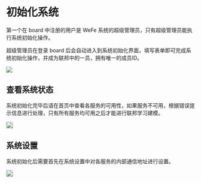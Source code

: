 # 初始化系统

第一个在 board 中注册的用户是 WeFe 系统的超级管理员，只有超级管理员能执行系统初始化操作。

超级管理员在登录 board 后会自动进入到系统初始化界面，填写表单即可完成系统初始化操作，并成为联邦中的一员，拥有唯一的成员ID。

<img src="_media/operation_guide/member_init.jpg" style="max-height:700px" />

## 查看系统状态

系统初始化完毕后请在首页中查看各服务的可用性，如果服务不可用，根据错误提示信息进行处理，只有所有服务均可用之后才能进行联邦学习建模。

<img src="_media/operation_guide/service_status.png" style="max-height:700px;border:solid 1px #ccc" />

## 系统设置

系统初始化后需要首先在系统设置中对各服务的内部通信地址进行设置。

<img src="_media/operation_guide/global_config.png" style="max-height:700px;border:solid 1px #ccc" />

